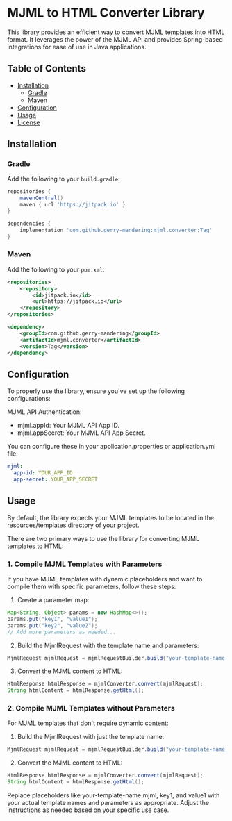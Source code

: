 # MJML to HTML Converter Library

This library provides an efficient way to convert MJML templates into HTML format. It leverages the power of the MJML API and provides Spring-based integrations for ease of use in Java applications.

## Table of Contents

- [Installation](#installation)
  - [Gradle](#gradle)
  - [Maven](#maven)
- [Configuration](#configuration)
- [Usage](#usage)
- [License](#license)

## Installation

### Gradle

Add the following to your `build.gradle`:

```gradle
repositories {
    mavenCentral()
    maven { url 'https://jitpack.io' }
}

dependencies {
    implementation 'com.github.gerry-mandering:mjml.converter:Tag'
}
```

### Maven

Add the following to your `pom.xml`:

```xml
<repositories>
    <repository>
        <id>jitpack.io</id>
        <url>https://jitpack.io</url>
    </repository>
</repositories>

<dependency>
    <groupId>com.github.gerry-mandering</groupId>
    <artifactId>mjml.converter</artifactId>
    <version>Tag</version>
</dependency>
```

## Configuration

To properly use the library, ensure you've set up the following configurations:

MJML API Authentication:

- mjml.appId: Your MJML API App ID.
- mjml.appSecret: Your MJML API App Secret.

You can configure these in your application.properties or application.yml file:

```yml
mjml:
  app-id: YOUR_APP_ID
  app-secret: YOUR_APP_SECRET
```

## Usage

By default, the library expects your MJML templates to be located in the resources/templates directory of your project.

There are two primary ways to use the library for converting MJML templates to HTML:

### 1. Compile MJML Templates with Parameters

If you have MJML templates with dynamic placeholders and want to compile them with specific parameters, follow these steps:

1. Create a parameter map:

```java
Map<String, Object> params = new HashMap<>();
params.put("key1", "value1");
params.put("key2", "value2");
// Add more parameters as needed...
```

2. Build the MjmlRequest with the template name and parameters:

```java
MjmlRequest mjmlRequest = mjmlRequestBuilder.build("your-template-name.mjml", params);
```

3. Convert the MJML content to HTML:

```java
HtmlResponse htmlResponse = mjmlConverter.convert(mjmlRequest);
String htmlContent = htmlResponse.getHtml();
```

### 2. Compile MJML Templates without Parameters

For MJML templates that don't require dynamic content:

1. Build the MjmlRequest with just the template name:

```java
MjmlRequest mjmlRequest = mjmlRequestBuilder.build("your-template-name.mjml");
```

2. Convert the MJML content to HTML:

```java
HtmlResponse htmlResponse = mjmlConverter.convert(mjmlRequest);
String htmlContent = htmlResponse.getHtml();
```

Replace placeholders like your-template-name.mjml, key1, and value1 with your actual template names and parameters as appropriate. Adjust the instructions as needed based on your specific use case.
